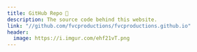 ```yaml
---
title: GitHub Repo 🔧️
description: The source code behind this website.
link: "//github.com/fvcproductions/fvcproductions.github.io"
header:
  image: https://i.imgur.com/ehf21vT.png
---
```

